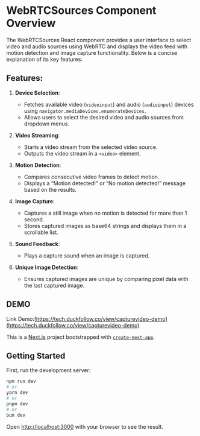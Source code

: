 # WebRTCSources Component Overview

The WebRTCSources React component provides a user interface to select video and audio sources using WebRTC and displays the video feed with motion detection and image capture functionality. Below is a concise explanation of its key features:

## Features:
1. **Device Selection**:
   - Fetches available video (`videoinput`) and audio (`audioinput`) devices using `navigator.mediaDevices.enumerateDevices`.
   - Allows users to select the desired video and audio sources from dropdown menus.
   
2. **Video Streaming**:
   - Starts a video stream from the selected video source.
   - Outputs the video stream in a `<video>` element.

3. **Motion Detection**:
   - Compares consecutive video frames to detect motion.
   - Displays a “Motion detected!” or “No motion detected!” message based on the results.

4. **Image Capture**:
   - Captures a still image when no motion is detected for more than 1 second.
   - Stores captured images as base64 strings and displays them in a scrollable list.

5. **Sound Feedback**:
   - Plays a capture sound when an image is captured.

6. **Unique Image Detection**:
   - Ensures captured images are unique by comparing pixel data with the last captured image.


## DEMO
Link Demo:[https://tech.duckfollow.co/view/capturevideo-demo](https://tech.duckfollow.co/view/capturevideo-demo)

This is a [Next.js](https://nextjs.org) project bootstrapped with [`create-next-app`](https://nextjs.org/docs/app/api-reference/cli/create-next-app).

## Getting Started

First, run the development server:

```bash
npm run dev
# or
yarn dev
# or
pnpm dev
# or
bun dev
```

Open [http://localhost:3000](http://localhost:3000) with your browser to see the result.
